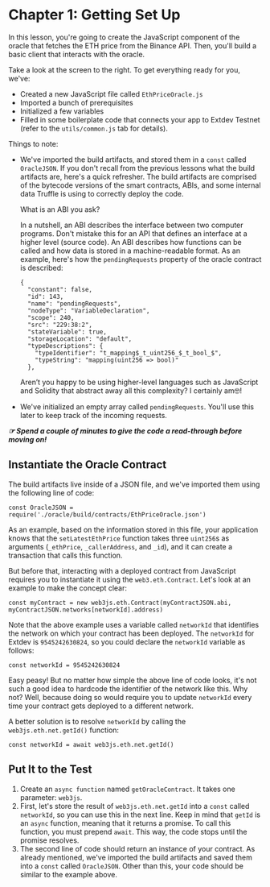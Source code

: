 # Chapter 1: Getting Set Up

In this lesson, you're going to create the JavaScript component of the oracle that fetches the ETH price from the Binance API. Then, you'll build a basic client that interacts with the oracle.

Take a look at the screen to the right. To get everything ready for you, we've:

- Created a new JavaScript file called `EthPriceOracle.js`
- Imported a bunch of prerequisites
- Initialized a few variables
- Filled in some boilerplate code that connects your app to Extdev Testnet (refer to the `utils/common.js` tab for details).

Things to note:

- We've imported the build artifacts, and stored them in a `const` called `OracleJSON`. If you don't recall from the previous lessons what the build artifacts are, here's a quick refresher. The build artifacts are comprised of the bytecode versions of the smart contracts, ABIs, and some internal data Truffle is using to correctly deploy the code.

  What is an ABI you ask?

  In a nutshell, an ABI describes the interface between two computer programs. Don't mistake this for an API that defines an interface at a higher level (source code). An ABI describes how functions can be called and how data is stored in a machine-readable format. As an example, here's how the `pendingRequests` property of the oracle contract is described:

  ```
  {
    "constant": false,
    "id": 143,
    "name": "pendingRequests",
    "nodeType": "VariableDeclaration",
    "scope": 240,
    "src": "229:38:2",
    "stateVariable": true,
    "storageLocation": "default",
    "typeDescriptions": {
      "typeIdentifier": "t_mapping$_t_uint256_$_t_bool_$",
      "typeString": "mapping(uint256 => bool)"
    },

  ```

  Aren’t you happy to be using higher-level languages such as JavaScript and Solidity that abstract away all this complexity? I certainly am🤓!

- We've initialized an empty array called `pendingRequests`. You'll use this later to keep track of the incoming requests.

**_☞ Spend a couple of minutes to give the code a read-through before moving on!_**

## Instantiate the Oracle Contract

The build artifacts live inside of a JSON file, and we've imported them using the following line of code:

```
const OracleJSON = require('./oracle/build/contracts/EthPriceOracle.json')

```

As an example, based on the information stored in this file, your application knows that the `setLatestEthPrice` function takes three `uint256`s as arguments (`_ethPrice`, `_callerAddress`, and `_id`), and it can create a transaction that calls this function.

But before that, interacting with a deployed contract from JavaScript requires you to instantiate it using the `web3.eth.Contract`. Let's look at an example to make the concept clear:

```
const myContract = new web3js.eth.Contract(myContractJSON.abi, myContractJSON.networks[networkId].address)

```

Note that the above example uses a variable called `networkId` that identifies the network on which your contract has been deployed. The `networkId` for Extdev is `9545242630824`, so you could declare the `networkId` variable as follows:

```
const networkId = 9545242630824

```

Easy peasy! But no matter how simple the above line of code looks, it's not such a good idea to hardcode the identifier of the network like this. Why not? Well, because doing so would require you to update `networkId` every time your contract gets deployed to a different network.

A better solution is to resolve `networkId` by calling the `web3js.eth.net.getId()` function:

```
const networkId = await web3js.eth.net.getId()

```

## Put It to the Test

1.  Create an `async function` named `getOracleContract`. It takes one parameter: `web3js`.
2.  First, let's store the result of `web3js.eth.net.getId` into a `const` called `networkId`, so you can use this in the next line. Keep in mind that `getId` is an `async` function, meaning that it returns a promise. To call this function, you must prepend `await`. This way, the code stops until the promise resolves.
3.  The second line of code should return an instance of your contract. As already mentioned, we've imported the build artifacts and saved them into a `const` called `OracleJSON`. Other than this, your code should be similar to the example above.
